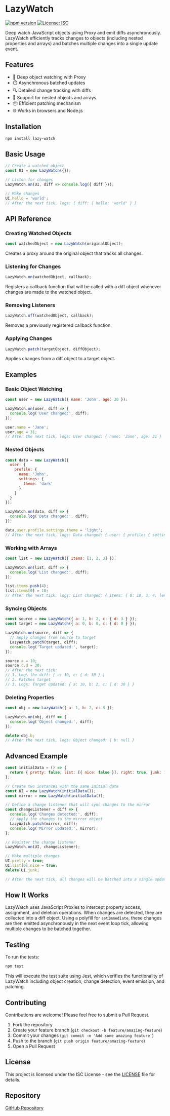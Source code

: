 # LazyWatch

[![npm version](https://img.shields.io/npm/v/lazy-watch.svg)](https://www.npmjs.com/package/lazy-watch)
[![License: ISC](https://img.shields.io/badge/License-ISC-blue.svg)](https://opensource.org/licenses/ISC)

Deep watch JavaScript objects using Proxy and emit diffs asynchronously. LazyWatch efficiently tracks changes to objects (including nested properties and arrays) and batches multiple changes into a single update event.

## Features

- 🔄 Deep object watching with Proxy
- ⏱️ Asynchronous batched updates
- 🔍 Detailed change tracking with diffs
- 🧩 Support for nested objects and arrays
- 📦 Efficient patching mechanism
- 🌐 Works in browsers and Node.js

## Installation

```bash
npm install lazy-watch
```

## Basic Usage

```js
// Create a watched object
const UI = new LazyWatch({});

// Listen for changes
LazyWatch.on(UI, diff => console.log({ diff }));

// Make changes
UI.hello = 'world';
// After the next tick, logs: { diff: { hello: 'world' } }
```

## API Reference

### Creating Watched Objects

```js
const watchedObject = new LazyWatch(originalObject);
```

Creates a proxy around the original object that tracks all changes.

### Listening for Changes

```js
LazyWatch.on(watchedObject, callback);
```

Registers a callback function that will be called with a diff object whenever changes are made to the watched object.

### Removing Listeners

```js
LazyWatch.off(watchedObject, callback);
```

Removes a previously registered callback function.

### Applying Changes

```js
LazyWatch.patch(targetObject, diffObject);
```

Applies changes from a diff object to a target object.

## Examples

### Basic Object Watching

```js
const user = new LazyWatch({ name: 'John', age: 30 });

LazyWatch.on(user, diff => {
  console.log('User changed:', diff);
});

user.name = 'Jane';
user.age = 31;
// After the next tick, logs: User changed: { name: 'Jane', age: 31 }
```

### Nested Objects

```js
const data = new LazyWatch({
  user: {
    profile: {
      name: 'John',
      settings: {
        theme: 'dark'
      }
    }
  }
});

LazyWatch.on(data, diff => {
  console.log('Data changed:', diff);
});

data.user.profile.settings.theme = 'light';
// After the next tick, logs: Data changed: { user: { profile: { settings: { theme: 'light' } } } }
```

### Working with Arrays

```js
const list = new LazyWatch({ items: [1, 2, 3] });

LazyWatch.on(list, diff => {
  console.log('List changed:', diff);
});

list.items.push(4);
list.items[0] = 10;
// After the next tick, logs: List changed: { items: { 0: 10, 3: 4, length: 4 } }
```

### Syncing Objects

```js
const source = new LazyWatch({ a: 1, b: 2, c: { d: 3 } });
const target = new LazyWatch({ a: 0, b: 0, c: { d: 0 } });

LazyWatch.on(source, diff => {
  // Apply changes from source to target
  LazyWatch.patch(target, diff);
  console.log('Target updated:', target);
});

source.a = 10;
source.c.d = 30;
// After the next tick:
// 1. Logs the diff: { a: 10, c: { d: 30 } }
// 2. Patches target
// 3. Logs: Target updated: { a: 10, b: 2, c: { d: 30 } }
```

### Deleting Properties

```js
const obj = new LazyWatch({ a: 1, b: 2, c: 3 });

LazyWatch.on(obj, diff => {
  console.log('Object changed:', diff);
});

delete obj.b;
// After the next tick, logs: Object changed: { b: null }
```

## Advanced Example

```js
const initialData = () => {
  return { pretty: false, list: [{ nice: false }], right: true, junk: 123 };
};

// Create two instances with the same initial data
const UI = new LazyWatch(initialData());
const mirror = new LazyWatch(initialData());

// Define a change listener that will sync changes to the mirror
const changeListener = diff => {
  console.log('Changes detected:', diff);
  // Apply the changes to the mirror object
  LazyWatch.patch(mirror, diff);
  console.log('Mirror updated:', mirror);
};

// Register the change listener
LazyWatch.on(UI, changeListener);

// Make multiple changes
UI.pretty = true;
UI.list[0].nice = true;
delete UI.junk;

// After the next tick, all changes will be batched into a single update
```

## How It Works

LazyWatch uses JavaScript Proxies to intercept property access, assignment, and deletion operations. When changes are detected, they are collected into a diff object. Using a polyfill for `setImmediate`, these changes are then emitted asynchronously in the next event loop tick, allowing multiple changes to be batched together.

## Testing

To run the tests:

```bash
npm test
```

This will execute the test suite using Jest, which verifies the functionality of LazyWatch including object creation, change detection, event emission, and patching.

## Contributing

Contributions are welcome! Please feel free to submit a Pull Request.

1. Fork the repository
2. Create your feature branch (`git checkout -b feature/amazing-feature`)
3. Commit your changes (`git commit -m 'Add some amazing feature'`)
4. Push to the branch (`git push origin feature/amazing-feature`)
5. Open a Pull Request

## License

This project is licensed under the ISC License - see the [LICENSE](LICENSE) file for details.

## Repository

[GitHub Repository](https://github.com/luffs/lazy-watch)
